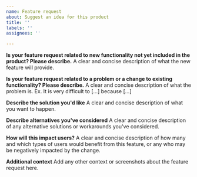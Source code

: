 ```yaml
---
name: Feature request
about: Suggest an idea for this product
title: ''
labels: ''
assignees: ''

---
```


**Is your feature request related to new functionality not yet included in the product? Please describe.**
A clear and concise description of what the new feature will provide.

**Is your feature request related to a problem or a change to existing functionality? Please describe.**
A clear and concise description of what the problem is. Ex. It is very difficult to [...] because [...]

**Describe the solution you'd like**
A clear and concise description of what you want to happen.

**Describe alternatives you've considered**
A clear and concise description of any alternative solutions or workarounds you've considered.

**How will this impact users?**
A clear and concise description of how many and which types of users would benefit from this feature, or any who may be negatively impacted by the change.

**Additional context**
Add any other context or screenshots about the feature request here.
